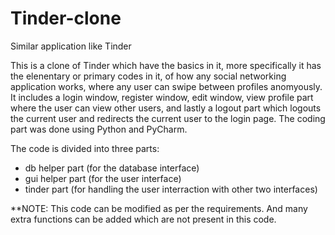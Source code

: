 # Tinder-clone
Similar application like Tinder

This is a clone of Tinder which have the basics in it, more specifically it has the elenentary or primary codes in it, of how any social networking application works, where any user can swipe between profiles anomyously. It includes a login window, register window, edit window, view profile part where the user can view other users, and lastly a logout part which logouts the current user and redirects the current user to the login page. The coding part was done using Python and PyCharm.

The code is divided into three parts:
* db helper part (for the database interface)
* gui helper part (for the user interface)
* tinder part (for handling the user interraction with other two interfaces)

**NOTE: This code can be modified as per the requirements. And many extra functions can be added which are not present in this code.
